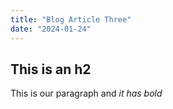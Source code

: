 ```yaml
---
title: "Blog Article Three"
date: "2024-01-24"
---
```


## This is an h2

This is our paragraph and *it has bold*